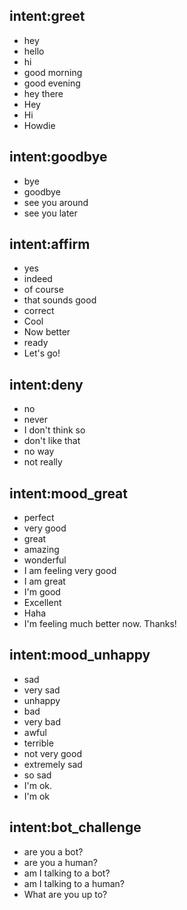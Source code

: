 ## intent:greet
- hey
- hello
- hi
- good morning
- good evening
- hey there
- Hey
- Hi
- Howdie

## intent:goodbye
- bye
- goodbye
- see you around
- see you later

## intent:affirm
- yes
- indeed
- of course
- that sounds good
- correct
- Cool
- Now better
- ready
- Let's go!

## intent:deny
- no
- never
- I don't think so
- don't like that
- no way
- not really

## intent:mood_great
- perfect
- very good
- great
- amazing
- wonderful
- I am feeling very good
- I am great
- I'm good
- Excellent
- Haha
- I'm feeling much better now. Thanks!

## intent:mood_unhappy
- sad
- very sad
- unhappy
- bad
- very bad
- awful
- terrible
- not very good
- extremely sad
- so sad
- I'm ok.
- I'm ok

## intent:bot_challenge
- are you a bot?
- are you a human?
- am I talking to a bot?
- am I talking to a human?
- What are you up to?
